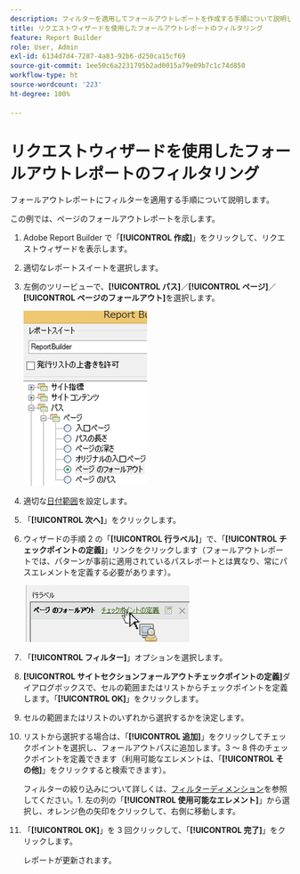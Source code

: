 ```yaml
---
description: フィルターを適用してフォールアウトレポートを作成する手順について説明します。
title: リクエストウィザードを使用したフォールアウトレポートのフィルタリング
feature: Report Builder
role: User, Admin
exl-id: 6134d7d4-7287-4a83-92b6-d250ca15cf69
source-git-commit: 1ee50c6a2231795b2ad0015a79e09b7c1c74d850
workflow-type: ht
source-wordcount: '223'
ht-degree: 100%

---
```


# リクエストウィザードを使用したフォールアウトレポートのフィルタリング

フォールアウトレポートにフィルターを適用する手順について説明します。

この例では、ページのフォールアウトレポートを示します。

1. Adobe Report Builder で「**[!UICONTROL 作成]**」をクリックして、リクエストウィザードを表示します。
1. 適切なレポートスイートを選択します。
1. 左側のツリービューで、**[!UICONTROL パス]**／**[!UICONTROL ページ]**／**[!UICONTROL ページのフォールアウト]**&#x200B;を選択します。

   ![](assets/page_fallout.png)

1. 適切な[日付範囲](/help/analyze/report-builder/data-requests/configuring-report-dates/custom-calendar.md)を設定します。
1. 「**[!UICONTROL 次へ]**」をクリックします。
1. ウィザードの手順 2 の「**[!UICONTROL 行ラベル]**」で、「**[!UICONTROL チェックポイントの定義]**」リンクをクリックします（フォールアウトレポートでは、パターンが事前に適用されているパスレポートとは異なり、常にパスエレメントを定義する必要があります）。

   ![](assets/define_checkpoints.png)

1. 「**[!UICONTROL フィルター]**」オプションを選択します。

1. **[!UICONTROL サイトセクションフォールアウトチェックポイントの定義]**&#x200B;ダイアログボックスで、セルの範囲またはリストからチェックポイントを定義します。「**[!UICONTROL OK]**」をクリックします。
1. セルの範囲またはリストのいずれから選択するかを決定します。
1. リストから選択する場合は、「**[!UICONTROL 追加]**」をクリックしてチェックポイントを選択し、フォールアウトパスに追加します。3 ～ 8 件のチェックポイントを定義できます（利用可能なエレメントは、「**[!UICONTROL その他]**」をクリックすると検索できます）。

   フィルターの絞り込みについて詳しくは、[フィルターディメンション](/help/analyze/report-builder/layout/c-filter-dimensions/filter-dimensions.md)を参照してください。1. 左の列の「**[!UICONTROL 使用可能なエレメント]**」から選択し、オレンジ色の矢印をクリックして、右側に移動します。
1. 「**[!UICONTROL OK]**」を 3 回クリックして、「**[!UICONTROL 完了]**」をクリックします。

   レポートが更新されます。
